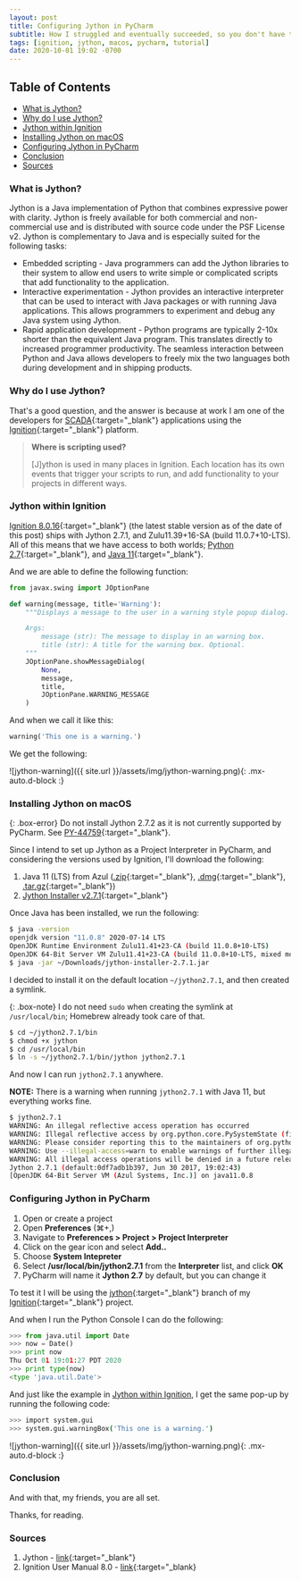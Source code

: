 ```yaml
---
layout: post
title: Configuring Jython in PyCharm
subtitle: How I struggled and eventually succeeded, so you don't have to
tags: [ignition, jython, macos, pycharm, tutorial]
date: 2020-10-01 19:02 -0700
---
```

## Table of Contents
- [What is Jython?](#what-is-jython)
- [Why do I use Jython?](#why-do-i-use-jython)
- [Jython within Ignition](#jython-within-ignition)
- [Installing Jython on macOS](#installing-jython-on-macos)
- [Configuring Jython in PyCharm](#configuring-jython-in-pycharm)
- [Conclusion](#conclusion)
- [Sources](#sources)

### What is Jython?

Jython is a Java implementation of Python that combines expressive power with clarity. Jython is freely available for both commercial and non-commercial use and is distributed with source code under the PSF License v2. Jython is complementary to Java and is especially suited for the following tasks:

- Embedded scripting - Java programmers can add the Jython libraries to their system to allow end users to write simple or complicated scripts that add functionality to the application.
- Interactive experimentation - Jython provides an interactive interpreter that can be used to interact with Java packages or with running Java applications. This allows programmers to experiment and debug any Java system using Jython.
- Rapid application development - Python programs are typically 2-10x shorter than the equivalent Java program. This translates directly to increased programmer productivity. The seamless interaction between Python and Java allows developers to freely mix the two languages both during development and in shipping products.

### Why do I use Jython?

That's a good question, and the answer is because at work I am one of the developers for [SCADA](https://en.wikipedia.org/wiki/SCADA){:target="_blank"} applications using the [Ignition](https://inductiveautomation.com/ignition/){:target="_blank"} platform.

> **Where is scripting used?**
>
> [J]ython is used in many places in Ignition. Each location has its own events that trigger your scripts to run, and add functionality to your projects in different ways.

### Jython within Ignition

[Ignition 8.0.16](https://inductiveautomation.com/downloads/ignition/8.0.16){:target="_blank"} (the latest stable version as of the date of this post) ships with Jython 2.7.1, and Zulu11.39+16-SA (build 11.0.7+10-LTS). All of this means that we have access to both worlds; [Python 2.7](https://docs.python.org/2/){:target="_blank"}, and [Java 11](https://docs.oracle.com/en/java/javase/11/docs/api/index.html){:target="_blank"}.

And we are able to define the following function:

```python
from javax.swing import JOptionPane

def warning(message, title='Warning'):
    """Displays a message to the user in a warning style popup dialog.

    Args:
        message (str): The message to display in an warning box.
        title (str): A title for the warning box. Optional.
    """
    JOptionPane.showMessageDialog(
        None,
        message,
        title,
        JOptionPane.WARNING_MESSAGE
    )
```

And when we call it like this:

```python
warning('This one is a warning.')
```

We get the following:

![jython-warning]({{ site.url }}/assets/img/jython-warning.png){: .mx-auto.d-block :}

### Installing Jython on macOS

{: .box-error}
Do not install Jython 2.7.2 as it is not currently supported by PyCharm. See [PY-44759](https://youtrack.jetbrains.com/issue/PY-44759){:target="_blank"}.

Since I intend to set up Jython as a Project Interpreter in PyCharm, and considering the versions used by Ignition, I'll download the following:

1. Java 11 (LTS) from Azul ([.zip](https://cdn.azul.com/zulu/bin/zulu11.41.23-ca-jdk11.0.8-macosx_x64.zip){:target="_blank"}, [.dmg](https://cdn.azul.com/zulu/bin/zulu11.41.23-ca-jdk11.0.8-macosx_x64.dmg){:target="_blank"}, [.tar.gz](https://cdn.azul.com/zulu/bin/zulu11.41.23-ca-jdk11.0.8-macosx_x64.tar.gz){:target="_blank"})
1. [Jython Installer v2.7.1](https://search.maven.org/artifact/org.python/jython-installer/2.7.1/jar){:target="_blank"}

Once Java has been installed, we run the following:

```bash
$ java -version
openjdk version "11.0.8" 2020-07-14 LTS
OpenJDK Runtime Environment Zulu11.41+23-CA (build 11.0.8+10-LTS)
OpenJDK 64-Bit Server VM Zulu11.41+23-CA (build 11.0.8+10-LTS, mixed mode)
$ java -jar ~/Downloads/jython-installer-2.7.1.jar
```

I decided to install it on the default location `~/jython2.7.1`, and then created a symlink.

{: .box-note}
I do not need `sudo` when creating the symlink at `/usr/local/bin`; Homebrew already took care of that.

```bash
$ cd ~/jython2.7.1/bin
$ chmod +x jython
$ cd /usr/local/bin
$ ln -s ~/jython2.7.1/bin/jython jython2.7.1
```

And now I can run `jython2.7.1` anywhere.

**NOTE:** There is a warning when running `jython2.7.1` with Java 11, but everything works fine.

```bash
$ jython2.7.1
WARNING: An illegal reflective access operation has occurred
WARNING: Illegal reflective access by org.python.core.PySystemState (file:/Users/thecesrom/jython2.7.1/jython.jar) to method java.io.Console.encoding()
WARNING: Please consider reporting this to the maintainers of org.python.core.PySystemState
WARNING: Use --illegal-access=warn to enable warnings of further illegal reflective access operations
WARNING: All illegal access operations will be denied in a future release
Jython 2.7.1 (default:0df7adb1b397, Jun 30 2017, 19:02:43) 
[OpenJDK 64-Bit Server VM (Azul Systems, Inc.)] on java11.0.8
```

### Configuring Jython in PyCharm

1. Open or create a project
1. Open **Preferences** (&#8984;+,)
1. Navigate to **Preferences > Project > Project Interpreter**
1. Click on the gear icon and select **Add..**
1. Choose **System Intepreter**
1. Select **/usr/local/bin/jython2.7.1** from the **Interpreter** list, and click **OK**
1. PyCharm will name it **Jython 2.7** by default, but you can change it

To test it I will be using the [jython](https://github.com/thecesrom/Ignition/tree/jython){:target="_blank"} branch of my [Ignition](https://github.com/thecesrom/Ignition){:target="_blank"} project.

And when I run the Python Console I can do the following:

```python
>>> from java.util import Date
>>> now = Date()
>>> print now
Thu Oct 01 19:01:27 PDT 2020
>>> print type(now)
<type 'java.util.Date'>
```

And just like the example in [Jython within Ignition](#jython-within-ignition), I get the same pop-up by running the following code:

```bash
>>> import system.gui
>>> system.gui.warningBox('This one is a warning.')
```

![jython-warning]({{ site.url }}/assets/img/jython-warning.png){: .mx-auto.d-block :}

### Conclusion

And with that, my friends, you are all set.

Thanks, for reading.

### Sources
1. Jython - [link](https://www.jython.org/){:target="_blank"}
1. Ignition User Manual 8.0 - [link](https://docs.inductiveautomation.com/display/DOC80/Scripting#Scripting-WhereIsScriptingUsed?){:target="_blank}